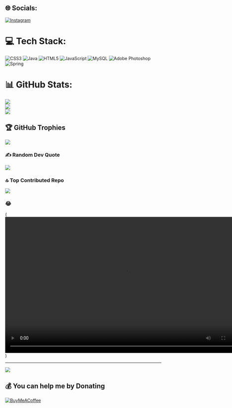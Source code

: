 
## 🌐 Socials:
[![Instagram](https://img.shields.io/badge/Instagram-%23E4405F.svg?logo=Instagram&logoColor=white)](https://instagram.com/cybermete) 

# 💻 Tech Stack:
![CSS3](https://img.shields.io/badge/css3-%231572B6.svg?style=for-the-badge&logo=css3&logoColor=white) ![Java](https://img.shields.io/badge/java-%23ED8B00.svg?style=for-the-badge&logo=java&logoColor=white) ![HTML5](https://img.shields.io/badge/html5-%23E34F26.svg?style=for-the-badge&logo=html5&logoColor=white) ![JavaScript](https://img.shields.io/badge/javascript-%23323330.svg?style=for-the-badge&logo=javascript&logoColor=%23F7DF1E) ![MySQL](https://img.shields.io/badge/mysql-%2300f.svg?style=for-the-badge&logo=mysql&logoColor=white) ![Adobe Photoshop](https://img.shields.io/badge/adobephotoshop-%2331A8FF.svg?style=for-the-badge&logo=adobephotoshop&logoColor=white) ![Spring](https://img.shields.io/badge/spring-%236DB33F.svg?style=for-the-badge&logo=spring&logoColor=white)
# 📊 GitHub Stats:
![](https://github-readme-stats.vercel.app/api?username=remzimete&theme=react&hide_border=false&include_all_commits=true&count_private=true)<br/>
![](https://github-readme-streak-stats.herokuapp.com/?user=remzimete&theme=react&hide_border=false)<br/>
![](https://github-readme-stats.vercel.app/api/top-langs/?username=remzimete&theme=react&hide_border=false&include_all_commits=true&count_private=true&layout=compact)

## 🏆 GitHub Trophies
![](https://github-profile-trophy.vercel.app/?username=remzimete&theme=dracula&no-frame=false&no-bg=true&margin-w=4)

### ✍️ Random Dev Quote
![](https://quotes-github-readme.vercel.app/api?type=vetical&theme=merko)

### 🔝 Top Contributed Repo
![](https://github-contributor-stats.vercel.app/api?username=remzimete&limit=5&theme=dracula&combine_all_yearly_contributions=true)

### 😂 
(<video crossorigin="anonymous" draggable="true" class="giphy-video" width="776" height="438" autoplay="" playsinline="" src="https://media3.giphy.com/media/96I5nwec9we32zMBK4/giphy480p.mp4?cid=ecf05e47l35fxu32nxy1imixg3lbuq3f85wp8w0b4f2cwwb5&amp;ep=v1_videos_related&amp;rid=giphy480p.mp4&amp;ct=v&amp;cc=en" data-giphy-id="96I5nwec9we32zMBK4"></video>)

---
[![](https://visitcount.itsvg.in/api?id=remzimete&icon=2&color=0)](https://visitcount.itsvg.in)

  ## 💰 You can help me by Donating
  [![BuyMeACoffee](https://img.shields.io/badge/Buy%20Me%20a%20Coffee-ffdd00?style=for-the-badge&logo=buy-me-a-coffee&logoColor=black)](https://buymeacoffee.com/remzimete) 

  
